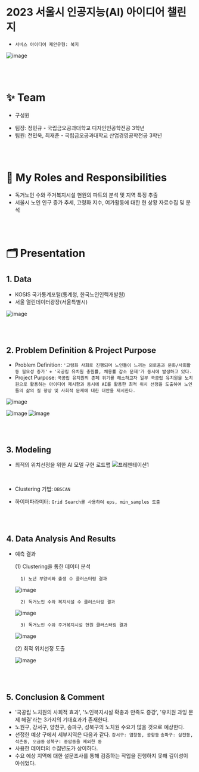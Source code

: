 
# 2023 서울시 인공지능(AI) 아이디어 챌린지
* `서비스 아이디어 제안유형: 복지`
  
![image](https://github.com/user-attachments/assets/c907d13f-20ea-4ce9-8785-13f1cf07a29d)


<br/><br/>

# ✨ Team
- 구성원
* 팀장: 정민규 - 국립금오공과대학교 디자인인공학전공 3학년
* 팀원: 전민욱, 최재준 - 국립금오공과대학교 산업경영공학전공 3학년 

<br/><br/>

# 👑 My Roles and Responsibilities
- 독거노인 수와 주거복지시설 현원의 파트의 분석 및 지역 특징 추출	
- 서울시 노인 인구 증가 추세, 고령화 지수, 여가활동에 대한 현 상황 자료수집 및 분석

<br/><br/>

# 🗂 Presentation
## 1. Data
- KOSIS 국가통계포털(통계청, 한국노인인력개발원)
- 서울 열린데이터광장(서울특별시)

![image](https://github.com/user-attachments/assets/9319d24f-ff46-40ec-83dc-25f2fd897868)



<br/><br/>
## 2. Problem Definition & Project Purpose
* Problem Definition: `'고령화 사회로 진행되며 노인들이 느끼는 외로움과 문화/사회활동 필요성 증가'` + `'국공립 유치원 충원률, 채용률 감소 문제'가 동시에 발생하고 있다.`
* Project Purpose: `국공립 유치원의 존폐 위기를 해소하고자 일부 국공립 유치원을 노치원으로 활용하는 아이디어 제시함과 동시에 AI를 활용한 최적 위치 선정을 도출하여 노인들의 삶의 질 향상 및 사회적 문제에 대한 대안을 제시한다.`

![image](https://github.com/user-attachments/assets/cc8e2197-319f-464e-a18c-9c161d2a975a)


![image](https://github.com/user-attachments/assets/8aa10eda-3514-4102-9987-af54e5f83dbe)
![image](https://github.com/user-attachments/assets/dc29cff1-9d46-4151-943d-5cb5c8e68b8c)




<br/><br/>
## 3. Modeling
- 최적의 위치선정을 위한 AI 모델 구현 로드맵
![프레젠테이션1](https://github.com/user-attachments/assets/1965516b-e291-485f-9994-e4cf113a39b9)


<br/>

- Clustering 기법: `DBSCAN`

- 하이퍼파라미터: `Grid Search를 사용하여 eps, min_samples 도출`


<br/><br/>
## 4. Data Analysis And Results 
- 예측 결과


     (1) Clustering을 통한 데이터 분석

        1) 노년 부양비와 출생 수 클러스터링 결과
    ![image](https://github.com/user-attachments/assets/5ede12ab-66d5-4b42-b658-370ac64fbee4)


        2) 독거노인 수와 복지시설 수 클러스터링 결과
    ![image](https://github.com/user-attachments/assets/bd5856a1-fd93-4969-919e-733fb0929c4c)

        3) 독거노인 수와 주거복지시설 현원 클러스터링 결과  
    ![image](https://github.com/user-attachments/assets/77dde4b6-fb56-46e1-88d2-9a496210abeb)

     
  
     (2) 최적 위치선정 도출
  
     ![image](https://github.com/user-attachments/assets/71a3d936-ccde-4b37-92f7-167dc4b93695)



<br/><br/>
## 5. Conclusion & Comment
- '국공립 노치원의 사회적 효과', '노인복지시설 확충과 만족도 증강', '유치원 과잉 문제 해결'라는 3가지의 기대효과가 존재한다.
- 노원구, 강서구, 양천구, 송파구, 성북구의 노치원 수요가 많을 것으로 예상한다.
- 선정한 예상 구에서 세부지역은 다음과 같다.
  `강서구: 염창동, 공항동`
  `송파구: 삼전동, 석촌동, 오금동`
  `성북구: 종암동을 제외한 동`
- 사용한 데이터의 수집년도가 상이하다. 
- 수요 에상 지역에 대한 설문조사를 통해 검증하는 작업을 진행하지 못해 깊이성이 아쉬었다.





